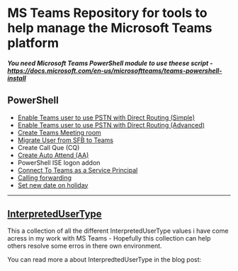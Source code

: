 # MS Teams Repository for tools to help manage the Microsoft Teams platform

##### You need Microsoft Teams PowerShell module to use theese script - https://docs.microsoft.com/en-us/microsoftteams/teams-powershell-install

## PowerShell
* [Enable Teams user to use PSTN with Direct Routing (Simple)](https://github.com/ChrFrohn/MSTeams/blob/main/EnableTeamsUser-Simple.ps1)
* [Enable Teams user to use PSTN with Direct Routing (Advanced)](https://github.com/ChrFrohn/MSTeams-PhoneNumberMgmt)
* [Create Teams Meeting room](https://github.com/ChrFrohn/MSTeams/blob/main/CreateTeamsMeetingRoom.ps1)
* [Migrate User from SFB to Teams](https://github.com/ChrFrohn/MSTeams/blob/main/MigrateUserFromSFBtoTeams.ps1)
* Create Call Que (CQ)
* [Create Auto Attend (AA)](https://github.com/ChrFrohn/MSTeams/blob/main/CreateAutoAttendant(AA).ps1)
* PowerShell ISE logon addon
* [Connect To Teams as a Service Principal](https://github.com/ChrFrohn/MSTeams/blob/main/ConnectToTeams-ServicePrincipal.ps1)
* [Calling forwarding](https://github.com/ChrFrohn/MSTeams/blob/main/Callforwarding.Ps1)
* [Set new date on holiday](https://github.com/ChrFrohn/MSTeams/blob/main/SetNewDateOnHolidayInTeams.ps1)

-----------------------------------------------------------------------------------------------------------------------------------------------------------------------------------

## [InterpretedUserType](https://github.com/ChrFrohn/MSTeams/tree/main/InterpretedUserType)

This a collection of all the different InterpretedUserType values i have come acress in my work with MS Teams - Hopefully this collection can help others resolve some erros in there own environment.

You can read more a about InterpredtedUserType in the blog post:

